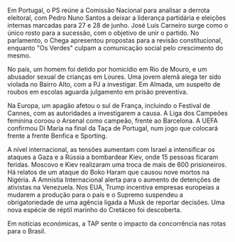 Em Portugal, o PS reúne a Comissão Nacional para analisar a derrota eleitoral, com Pedro Nuno Santos a deixar a liderança partidária e eleições internas marcadas para 27 e 28 de junho. José Luís Carneiro surge como o único rosto para a sucessão, com o objetivo de unir o partido. No parlamento, o Chega apresentou propostas para a revisão constitucional, enquanto "Os Verdes" culpam a comunicação social pelo crescimento do mesmo.

No país, um homem foi detido por homicídio em Rio de Mouro, e um abusador sexual de crianças em Loures. Uma jovem alemã alega ter sido violada no Bairro Alto, com a PJ a investigar. Em Almada, um suspeito de roubos em escolas aguarda julgamento em prisão preventiva.

Na Europa, um apagão afetou o sul de França, incluindo o Festival de Cannes, com as autoridades a investigarem a causa. A Liga dos Campeões feminina coroou o Arsenal como campeão, frente ao Barcelona. A UEFA confirmou Di María na final da Taça de Portugal, num jogo que colocará frente a frente Benfica e Sporting.

A nível internacional, as tensões aumentam com Israel a intensificar os ataques a Gaza e a Rússia a bombardear Kiev, onde 15 pessoas ficaram feridas. Moscovo e Kiev realizaram uma troca de mais de 600 prisioneiros. Há relatos de um ataque do Boko Haram que causou nove mortos na Nigéria. A Amnistia Internacional alerta para o aumento de detenções de ativistas na Venezuela. Nos EUA, Trump incentiva empresas europeias a mudarem a produção para o país e o Supremo suspendeu a obrigatoriedade de uma agência ligada a Musk de reportar decisões. Uma nova espécie de réptil marinho do Cretáceo foi descoberta.

Em notícias económicas, a TAP sente o impacto da concorrência nas rotas para o Brasil.